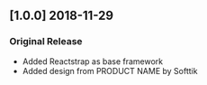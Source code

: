 ## [1.0.0] 2018-11-29
### Original Release
- Added Reactstrap as base framework
- Added design from PRODUCT NAME by Softtik
